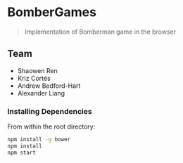 # BomberGames

> Implementation of Bomberman game in the browser

## Team

 - Shaowen Ren
 - Kriz Cortés
 - Andrew Bedford-Hart
 - Alexander Liang

### Installing Dependencies

From within the root directory:

```sh
npm install -g bower
npm install
npm start
```

